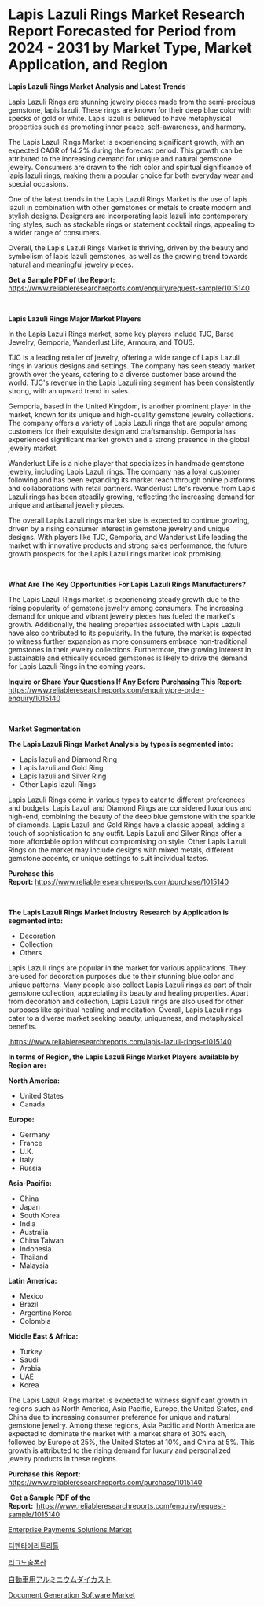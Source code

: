 <p><h1>Lapis Lazuli Rings Market Research Report Forecasted for Period from 2024 -  2031 by Market Type, Market Application, and Region</h1></p><p><strong>Lapis Lazuli Rings Market Analysis and Latest Trends</strong></p>
<p><p>Lapis Lazuli Rings are stunning jewelry pieces made from the semi-precious gemstone, lapis lazuli. These rings are known for their deep blue color with specks of gold or white. Lapis lazuli is believed to have metaphysical properties such as promoting inner peace, self-awareness, and harmony.</p><p>The Lapis Lazuli Rings Market is experiencing significant growth, with an expected CAGR of 14.2% during the forecast period. This growth can be attributed to the increasing demand for unique and natural gemstone jewelry. Consumers are drawn to the rich color and spiritual significance of lapis lazuli rings, making them a popular choice for both everyday wear and special occasions.</p><p>One of the latest trends in the Lapis Lazuli Rings Market is the use of lapis lazuli in combination with other gemstones or metals to create modern and stylish designs. Designers are incorporating lapis lazuli into contemporary ring styles, such as stackable rings or statement cocktail rings, appealing to a wider range of consumers.</p><p>Overall, the Lapis Lazuli Rings Market is thriving, driven by the beauty and symbolism of lapis lazuli gemstones, as well as the growing trend towards natural and meaningful jewelry pieces.</p></p>
<p><strong>Get a Sample PDF of the Report:&nbsp;</strong> <a href="https://www.reliableresearchreports.com/enquiry/request-sample/1015140">https://www.reliableresearchreports.com/enquiry/request-sample/1015140</a></p>
<p>&nbsp;</p>
<p><strong>Lapis Lazuli Rings Major Market Players</strong></p>
<p><p>In the Lapis Lazuli Rings market, some key players include TJC, Barse Jewelry, Gemporia, Wanderlust Life, Armoura, and TOUS. </p><p>TJC is a leading retailer of jewelry, offering a wide range of Lapis Lazuli rings in various designs and settings. The company has seen steady market growth over the years, catering to a diverse customer base around the world. TJC's revenue in the Lapis Lazuli ring segment has been consistently strong, with an upward trend in sales.</p><p>Gemporia, based in the United Kingdom, is another prominent player in the market, known for its unique and high-quality gemstone jewelry collections. The company offers a variety of Lapis Lazuli rings that are popular among customers for their exquisite design and craftsmanship. Gemporia has experienced significant market growth and a strong presence in the global jewelry market.</p><p>Wanderlust Life is a niche player that specializes in handmade gemstone jewelry, including Lapis Lazuli rings. The company has a loyal customer following and has been expanding its market reach through online platforms and collaborations with retail partners. Wanderlust Life's revenue from Lapis Lazuli rings has been steadily growing, reflecting the increasing demand for unique and artisanal jewelry pieces.</p><p>The overall Lapis Lazuli rings market size is expected to continue growing, driven by a rising consumer interest in gemstone jewelry and unique designs. With players like TJC, Gemporia, and Wanderlust Life leading the market with innovative products and strong sales performance, the future growth prospects for the Lapis Lazuli rings market look promising.</p></p>
<p>&nbsp;</p>
<p><strong>What Are The Key Opportunities For Lapis Lazuli Rings Manufacturers?</strong></p>
<p><p>The Lapis Lazuli Rings market is experiencing steady growth due to the rising popularity of gemstone jewelry among consumers. The increasing demand for unique and vibrant jewelry pieces has fueled the market's growth. Additionally, the healing properties associated with Lapis Lazuli have also contributed to its popularity. In the future, the market is expected to witness further expansion as more consumers embrace non-traditional gemstones in their jewelry collections. Furthermore, the growing interest in sustainable and ethically sourced gemstones is likely to drive the demand for Lapis Lazuli Rings in the coming years.</p></p>
<p><strong>Inquire or Share Your Questions If Any Before Purchasing This Report:</strong> <a href="https://www.reliableresearchreports.com/enquiry/pre-order-enquiry/1015140">https://www.reliableresearchreports.com/enquiry/pre-order-enquiry/1015140</a></p>
<p>&nbsp;</p>
<p><strong>Market Segmentation</strong></p>
<p><strong>The Lapis Lazuli Rings Market Analysis by types is segmented into:</strong></p>
<p><ul><li>Lapis lazuli and Diamond Ring</li><li>Lapis lazuli and Gold Ring</li><li>Lapis lazuli and Silver Ring</li><li>Other Lapis lazuli Rings</li></ul></p>
<p><p>Lapis Lazuli Rings come in various types to cater to different preferences and budgets. Lapis Lazuli and Diamond Rings are considered luxurious and high-end, combining the beauty of the deep blue gemstone with the sparkle of diamonds. Lapis Lazuli and Gold Rings have a classic appeal, adding a touch of sophistication to any outfit. Lapis Lazuli and Silver Rings offer a more affordable option without compromising on style. Other Lapis Lazuli Rings on the market may include designs with mixed metals, different gemstone accents, or unique settings to suit individual tastes.</p></p>
<p><strong>Purchase this Report:&nbsp;</strong><a href="https://www.reliableresearchreports.com/purchase/1015140">https://www.reliableresearchreports.com/purchase/1015140</a></p>
<p>&nbsp;</p>
<p><strong>The Lapis Lazuli Rings Market Industry Research by Application is segmented into:</strong></p>
<p><ul><li>Decoration</li><li>Collection</li><li>Others</li></ul></p>
<p><p>Lapis Lazuli rings are popular in the market for various applications. They are used for decoration purposes due to their stunning blue color and unique patterns. Many people also collect Lapis Lazuli rings as part of their gemstone collection, appreciating its beauty and healing properties. Apart from decoration and collection, Lapis Lazuli rings are also used for other purposes like spiritual healing and meditation. Overall, Lapis Lazuli rings cater to a diverse market seeking beauty, uniqueness, and metaphysical benefits.</p></p>
<p><a href="https://www.reliableresearchreports.com/lapis-lazuli-rings-r1015140">&nbsp;https://www.reliableresearchreports.com/lapis-lazuli-rings-r1015140</a></p>
<p><strong>In terms of Region, the Lapis Lazuli Rings Market Players available by Region are:</strong></p>
<p>
    <p> <strong> North America: </strong>
        <ul>
            <li>United States</li>
            <li>Canada</li>
        </ul>
        </p> 
    <p> <strong> Europe: </strong>
        <ul>
            <li>Germany</li>
            <li>France</li>
            <li>U.K.</li>
            <li>Italy</li>
            <li>Russia</li>
        </ul>
        </p> 
    <p> <strong> Asia-Pacific: </strong>
        <ul>
            <li>China</li>
            <li>Japan</li>
            <li>South Korea</li>
            <li>India</li>
            <li>Australia</li>
            <li>China Taiwan</li>
            <li>Indonesia</li>
            <li>Thailand</li>
            <li>Malaysia</li>
        </ul>
        </p> 
    <p> <strong> Latin America: </strong>
        <ul>
            <li>Mexico</li>
            <li>Brazil</li>
            <li>Argentina Korea</li>
            <li>Colombia</li>
        </ul>
        </p> 
    <p> <strong> Middle East & Africa: </strong>
        <ul>
            <li>Turkey</li>
            <li>Saudi</li>
            <li>Arabia</li>
            <li>UAE</li>
            <li>Korea</li>
        </ul>
    </p>
    </p>
<p><p>The Lapis Lazuli Rings market is expected to witness significant growth in regions such as North America, Asia Pacific, Europe, the United States, and China due to increasing consumer preference for unique and natural gemstone jewelry. Among these regions, Asia Pacific and North America are expected to dominate the market with a market share of 30% each, followed by Europe at 25%, the United States at 10%, and China at 5%. This growth is attributed to the rising demand for luxury and personalized jewelry products in these regions.</p></p>
<p><strong>Purchase this Report: </strong><a href="https://www.reliableresearchreports.com/purchase/1015140">https://www.reliableresearchreports.com/purchase/1015140</a></p>
<p>&nbsp;<strong>Get a Sample PDF of the Report:&nbsp;&nbsp;</strong><a href="https://www.reliableresearchreports.com/enquiry/request-sample/1015140">https://www.reliableresearchreports.com/enquiry/request-sample/1015140</a></p>
<p><strong></strong></p>
<p><p><a href="https://www.linkedin.com/pulse/enterprise-payments-solutionsnbspmarket-focuses-market-k3tof">Enterprise Payments Solutions Market</a></p><p><a href="https://github.com/Skyleitney456456/Market-Research-Report-List-1/blob/main/749490649487.md">디펜타에리트리톨</a></p><p><a href="https://github.com/vs10l4sfg5c/Market-Research-Report-List-2/blob/main/580717749486.md">리그노술폰산</a></p><p><a href="https://github.com/EstaSprer20231/Market-Research-Report-List-1/blob/main/405205353729.md">自動車用アルミニウムダイカスト</a></p><p><a href="https://www.linkedin.com/pulse/document-generation-software-market-size-cagr-trends-2024-2030-fmqye">Document Generation Software Market</a></p></p>